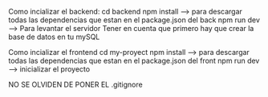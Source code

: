 Como incializar el backend:
      cd backend
      npm install --> para descargar todas las dependencias que estan en el package.json del back
      npm run dev --> Para levantar el servidor
      Tener en cuenta que primero hay que crear la base de datos en tu mySQL 

Como incializar el frontend
    cd my-proyect
    npm install --> para descargar todas las dependencias que estan en el package.json del front
    npm run dev --> inicializar el proyecto
    


NO SE OLVIDEN DE PONER EL .gitignore
